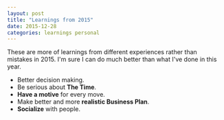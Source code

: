 ```yaml
---
layout: post
title: "Learnings from 2015"
date: 2015-12-28
categories: learnings personal
---
```


These are more of learnings from different experiences  rather than mistakes in 2015. I'm sure I can do much better than what I've done in this year.

- Better decision making.
- Be serious about **The Time**.
- **Have a motive** for every move.
- Make better and more **realistic Business Plan**.
- **Socialize** with people.
